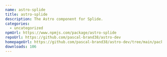 ```yaml
---
name: astro-splide
title: astro-splide
description: The Astro component for Splide.
categories:
  - uncategorized
npmUrl: https://www.npmjs.com/package/astro-splide
repoUrl: https://github.com/pascal-brand38/astro-dev
homepageUrl: https://github.com/pascal-brand38/astro-dev/tree/main/packages/astro-splide#readme
downloads: 106
---
```

